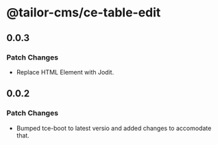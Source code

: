 # @tailor-cms/ce-table-edit

## 0.0.3

### Patch Changes

- Replace HTML Element with Jodit.

## 0.0.2

### Patch Changes

- Bumped tce-boot to latest versio and added changes to accomodate that.

